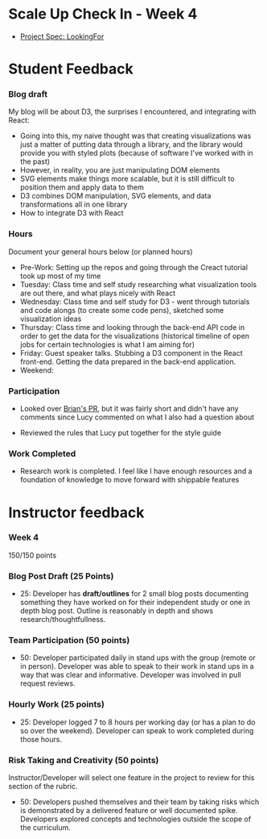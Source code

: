 # Scale Up Check In - Week 4

- [Project Spec: LookingFor](https://github.com/turingschool/lesson_plans/blob/master/ruby_04-apis_and_scalability/looking_for_project.markdown)

# Student Feedback

### Blog draft

My blog will be about D3, the surprises I encountered, and integrating with React:
* Going into this, my naive thought was that creating visualizations was just a matter of putting data through a library, and the library would provide you with styled plots (because of software I've worked with in the past)
* However, in reality, you are just manipulating DOM elements
* SVG elements make things more scalable, but it is still difficult to position them and apply data to them
* D3 combines DOM manipulation, SVG elements, and data transformations all in one library
* How to integrate D3 with React

### Hours

Document your general hours below (or planned hours)

- Pre-Work: Setting up the repos and going through the Creact tutorial took up most of my time
- Tuesday: Class time and self study researching what visualization tools are out there, and what plays nicely with React
- Wednesday: Class time and self study for D3 - went through tutorials and code alongs (to create some code pens), sketched some visualization ideas
- Thursday: Class time and looking through the back-end API code in order to get the data for the visualizations (historical timeline of open jobs for certain technologies is what I am aiming for)
- Friday: Guest speaker talks. Stubbing a D3 component in the React front-end. Getting the data prepared in the back-end application.
- Weekend:

### Participation

- Looked over [Brian's PR](https://github.com/LookingForMe/lookingForFrontEnd/pull/75), but it was fairly short and didn't have any comments since Lucy commented on what I also had a question about

- Reviewed the rules that Lucy put together for the style guide

### Work Completed

- Research work is completed. I feel like I have enough resources and a foundation of knowledge to move forward with shippable features

# Instructor feedback

### Week 4

150/150 points

### Blog Post Draft (25 Points)  

  * 25: Developer has **draft/outlines** for 2 small blog posts documenting something they have worked on for their independent study or one in depth blog post. Outline is reasonably in depth and shows research/thoughtfullness.

### Team Participation (50 points)

  * 50: Developer participated daily in stand ups with the group (remote or in person). Developer was able to speak to their work in stand ups in a way that was clear and informative. Developer was involved in pull request reviews.

### Hourly Work (25 points)

  * 25: Developer logged 7 to 8 hours per working day (or has a plan to do so over the weekend). Developer can speak to work completed during those hours.

### Risk Taking and Creativity (50 points)

Instructor/Developer will select one feature in the project to review for this section of the rubric.

  * 50: Developers pushed themselves and their team by taking risks which is demonstrated by a delivered feature or well documented spike. Developers explored concepts and technologies outside the scope of the curriculum.

